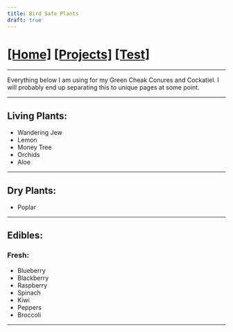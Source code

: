 ```yaml
---
title: Bird Safe Plants
draft: true
---
```

# [[Home]][2]   [[Projects]][0]   [[Test]][1]
---

Everything below I am using for my Green Cheak Conures and Cockatiel. I will 
probably end up separating this to unique pages at some point.

---
## **Living Plants:**
- Wandering Jew
- Lemon
- Money Tree
- Orchids
- Aloe

---

## **Dry Plants:**
- Poplar

---

## **Edibles:**
### **Fresh:**
- Blueberry
- Blackberry
- Raspberry
- Spinach
- Kiwi
- Peppers
- Broccoli


---

[2]: /
[0]: /projects/
[1]: /test/
